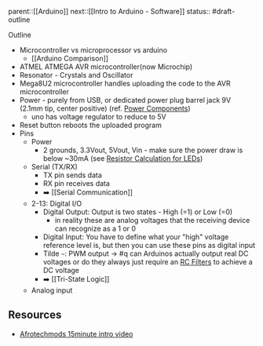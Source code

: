 parent::[[Arduino]]
next::[[Intro to Arduino - Software]]
status:: #draft-outline

Outline
- Microcontroller vs microprocessor vs arduino
	- [[Arduino Comparison]]
- ATMEL ATMEGA AVR microcontroller(now Microchip)
- Resonator - Crystals and Oscillator
- Mega8U2 microcontroller handles uploading the code to the AVR microcontroller
- Power - purely from USB, or dedicated power plug barrel jack 9V (2.1mm tip, center positive) (ref. [Power Components](Power%20Components.md)) 
	- uno has voltage regulator to reduce to 5V
- Reset button reboots the uploaded program
- Pins
	- Power
		- 2 grounds, 3.3Vout, 5Vout, Vin - make sure the power draw is below ~30mA (see [Resistor Calculation for LEDs](Resistor%20Calculation%20for%20LEDs.md))
	- Serial (TX/RX)
		- TX pin sends data
		- RX pin receives data
		- ➡️ [[Serial Communication]]
	- 2-13: Digital I/O
		- Digital Output: Output is two states - High (=1) or Low (=0)
			- in reality these are analog voltages that the receiving device can recognize as a 1 or 0
		- Digital Input: You have to define what your "high" voltage reference level is, but then you can use these pins as digital input
		- Tilde `~`: PWM output -> #q can Arduinos actually output real DC voltages or do they always just require an [RC Filters](RC%20Filters.md) to achieve a DC voltage
		- ➡️ [[Tri-State Logic]]
	- Analog input


## Resources
- [Afrotechmods 15minute intro video](https://www.youtube.com/watch?v=nL34zDTPkcs)
